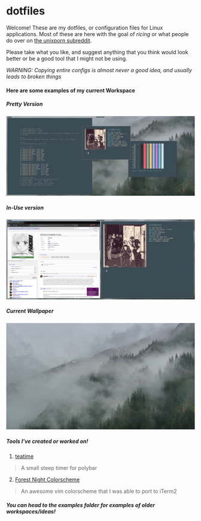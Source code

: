 # dotfiles

Welcome! These are my dotfiles, or configuration files for Linux applications. Most of these are here with the goal of *ricing* or what people do over on [the unixporn subreddit](https://www.reddit.com/r/unixporn).

Please take what you like, and suggest anything that you think would look better or be a good tool that I might not be using.

*WARNING: Copying entire configs is almost never a good idea, and usually leads to broken things*

#### Here are some examples of my current Workspace

##### Pretty Version
![example1](https://raw.githubusercontent.com/JarrettAzar/dotfiles/master/examples/2019-06-23-222703_2560x1080_scrot.png)

##### In-Use version
![example3](https://raw.githubusercontent.com/JarrettAzar/dotfiles/master/examples/2019-06-23-231527_2560x1080_scrot.png)

##### Current Wallpaper
![wallpaper](https://raw.githubusercontent.com/JarrettAzar/dotfiles/master/Wallpapers/wall8.jpg)

##### Tools I've created or worked on!
1. [teatime](https://github.com/JarrettAzar/teatime)
  > A small steep timer for polybar
2. [Forest Night Colorscheme](https://github.com/sainnhe/vim-color-forest-night)
  > An awesome vim colorscheme that I was able to port to iTerm2

##### You can head to the examples folder for examples of older workspaces/ideas!
